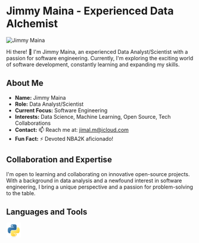 # Jimmy Maina - Experienced Data Alchemist

![Jimmy Maina](https://github.com/jimal254.png)

Hi there! 👋 I'm Jimmy Maina, an experienced Data Analyst/Scientist with a passion for software engineering. Currently, I'm exploring the exciting world of software development, constantly learning and expanding my skills.

## About Me

- **Name:** Jimmy Maina
- **Role:** Data Analyst/Scientist
- **Current Focus:** Software Engineering
- **Interests:** Data Science, Machine Learning, Open Source, Tech Collaborations
- **Contact:** 📫 Reach me at: jimal.m@icloud.com
- **Fun Fact:** ⚡ Devoted NBA2K aficionado!

## Collaboration and Expertise

I'm open to learning and collaborating on innovative open-source projects. With a background in data analysis and a newfound interest in software engineering, I bring a unique perspective and a passion for problem-solving to the table.

## Languages and Tools

<p align="left">
  <a href="https://www.python.org" target="_blank" rel="noreferrer"> 
    <img src="https://raw.githubusercontent.com/devicons/devicon/master/icons/python/python-original.svg" alt="python" width="40" height="40"/> 
  </a> 
  <!-- Add more tool icons here -->
</p>
